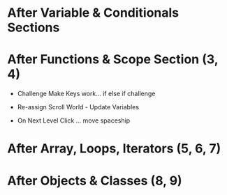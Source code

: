 
# After Variable & Conditionals Sections
# After Functions & Scope Section (3, 4)


* Challenge Make Keys work... if else if challenge


* Re-assign Scroll World - Update Variables


* On Next Level Click ... move spaceship





# After Array, Loops, Iterators (5, 6, 7)



# After Objects & Classes (8, 9)
